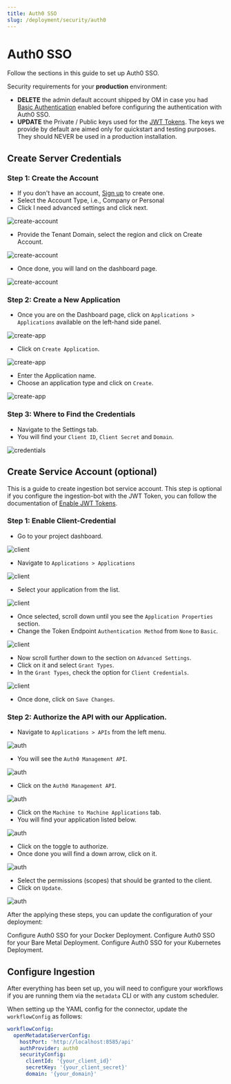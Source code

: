 ```yaml
---
title: Auth0 SSO
slug: /deployment/security/auth0
---
```


# Auth0 SSO

Follow the sections in this guide to set up Auth0 SSO.

<Important>

Security requirements for your **production** environment:
- **DELETE** the admin default account shipped by OM in case you had [Basic Authentication](/deployment/security/basic-auth)
  enabled before configuring the authentication with Auth0 SSO.
- **UPDATE** the Private / Public keys used for the [JWT Tokens](/deployment/security/enable-jwt-tokens). The keys we provide
  by default are aimed only for quickstart and testing purposes. They should NEVER be used in a production installation.

</Important>

## Create Server Credentials

### Step 1: Create the Account

- If you don't have an account, [Sign up](https://auth0.com/signup) to create one.
- Select the Account Type, i.e., Company or Personal
- Click I need advanced settings and click next.

<Image src="/images/deployment/security/auth0/create-account-1.png" alt="create-account"/>

- Provide the Tenant Domain, select the region and click on Create Account.

<Image src="/images/deployment/security/auth0/create-account-2.png" alt="create-account"/>

- Once done, you will land on the dashboard page.

<Image src="/images/deployment/security/auth0/create-account-3.png" alt="create-account"/>

### Step 2: Create a New Application

- Once you are on the Dashboard page, click on `Applications > Applications` available on the left-hand side panel.

<Image src="/images/deployment/security/auth0/create-new-app-1.png" alt="create-app"/>

- Click on `Create Application`.

<Image src="/images/deployment/security/auth0/create-new-app-2.png" alt="create-app"/>

- Enter the Application name.
- Choose an application type and click on `Create`.

<Image src="/images/deployment/security/auth0/create-new-app-3.png" alt="create-app"/>

### Step 3: Where to Find the Credentials

- Navigate to the Settings tab. 
- You will find your `Client ID`, `Client Secret` and `Domain`.

<Image src="/images/deployment/security/auth0/credentials.png" alt="credentials"/>

## Create Service Account (optional)

This is a guide to create ingestion bot service account. This step is optional if you configure the ingestion-bot with
the JWT Token, you can follow the documentation of [Enable JWT Tokens](/deployment/security/enable-jwt-tokens).

### Step 1: Enable Client-Credential

- Go to your project dashboard.

<Image src="/images/deployment/security/auth0/enable-client-credential-1.png" alt="client"/>

- Navigate to `Applications > Applications`

<Image src="/images/deployment/security/auth0/enable-client-credential-2.png" alt="client"/>

- Select your application from the list.

<Image src="/images/deployment/security/auth0/enable-client-credential-3.png" alt="client"/>

- Once selected, scroll down until you see the `Application Properties` section.
- Change the Token Endpoint `Authentication Method` from `None` to `Basic`.

<Image src="/images/deployment/security/auth0/enable-client-credential-4.png" alt="client"/>

- Now scroll further down to the section on `Advanced Settings`.
- Click on it and select `Grant Types`.
- In the `Grant Types`, check the option for `Client Credentials`.

<Image src="/images/deployment/security/auth0/enable-client-credential-5.png" alt="client"/>

- Once done, click on `Save Changes`.

### Step 2: Authorize the API with our Application.

- Navigate to `Applications > APIs` from the left menu.

<Image src="/images/deployment/security/auth0/authorize-api-1.png" alt="auth"/>

- You will see the `Auth0 Management API`.

<Image src="/images/deployment/security/auth0/authorize-api-2.png" alt="auth"/>

- Click on the `Auth0 Management API`.

<Image src="/images/deployment/security/auth0/authorize-api-3.png" alt="auth"/>

- Click on the `Machine to Machine Applications` tab.
- You will find your application listed below.

<Image src="/images/deployment/security/auth0/authorize-api-4.png" alt="auth"/>

- Click on the toggle to authorize.
- Once done you will find a down arrow, click on it.

<Image src="/images/deployment/security/auth0/authorize-api-5.png" alt="auth"/>

- Select the permissions (scopes) that should be granted to the client.
- Click on `Update`.

<Image src="/images/deployment/security/auth0/authorize-api-6.png" alt="auth"/>

After the applying these steps, you can update the configuration of your deployment:

<InlineCalloutContainer>
  <InlineCallout
    color="violet-70"
    icon="celebration"
    bold="Docker Security"
    href="/deployment/security/auth0/docker"
  >
    Configure Auth0 SSO for your Docker Deployment.
  </InlineCallout>
  <InlineCallout
    color="violet-70"
    icon="storage"
    bold="Bare Metal Security"
    href="/deployment/security/auth0/bare-metal"
  >
    Configure Auth0 SSO for your Bare Metal Deployment.
  </InlineCallout>
  <InlineCallout
    color="violet-70"
    icon="fit_screen"
    bold="Kubernetes Security"
    href="/deployment/security/auth0/kubernetes"
  >
    Configure Auth0 SSO for your Kubernetes Deployment.
  </InlineCallout>
</InlineCalloutContainer>

## Configure Ingestion

After everything has been set up, you will need to configure your workflows if you are running them via the 
`metadata` CLI or with any custom scheduler.

When setting up the YAML config for the connector, update the `workflowConfig` as follows:

```yaml
workflowConfig:
  openMetadataServerConfig:
    hostPort: 'http://localhost:8585/api'
    authProvider: auth0
    securityConfig:
      clientId: '{your_client_id}'
      secretKey: '{your_client_secret}'
      domain: '{your_domain}'
```